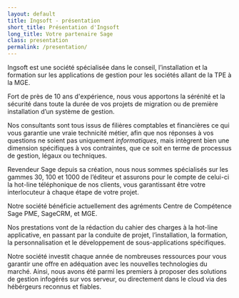 ```yaml
---
layout: default
title: Ingsoft - présentation
short_title: Présentation d'Ingsoft
long_title: Votre partenaire Sage
class: presentation
permalink: /presentation/
---
```



Ingsoft est une société spécialisée dans le conseil, l’installation et la formation sur les applications de gestion pour les sociétés allant de la TPE à la MGE.

Fort de près de 10 ans d'expérience, nous vous apportons la sérénité et la sécurité dans toute la durée de vos projets de migration ou de première installation d’un système de gestion.

Nos consultants sont tous issus de filières comptables et financières ce qui vous garantie une vraie technicité métier, afin que nos réponses à vos questions ne soient pas uniquement *informatiques*, mais intègrent bien une dimension spécifiques à vos contraintes, que ce soit en terme de processus de gestion, légaux ou techniques.

Revendeur Sage depuis sa création, nous nous sommes spécialisés sur les gammes 30, 100 et 1000 de l’éditeur et assurons pour le compte de celui-ci la hot-line téléphonique de nos clients, vous garantissant être votre interlocuteur à chaque étape de votre projet.

Notre société bénéficie actuellement des agréments Centre de Compétence Sage PME, SageCRM, et MGE.

Nos prestations vont de la rédaction du cahier des charges à la hot-line applicative, en passant par la conduite de projet, l’installation, la formation, la personnalisation et le développement de sous-applications spécifiques.

Notre société investit chaque année de nombreuses ressources pour vous garantir une offre en adéquation avec les nouvelles technologies du marché. Ainsi, nous avons été parmi les premiers à proposer des solutions de gestion infogérés sur vos serveur, ou directement dans le cloud via des hébérgeurs reconnus et fiables.